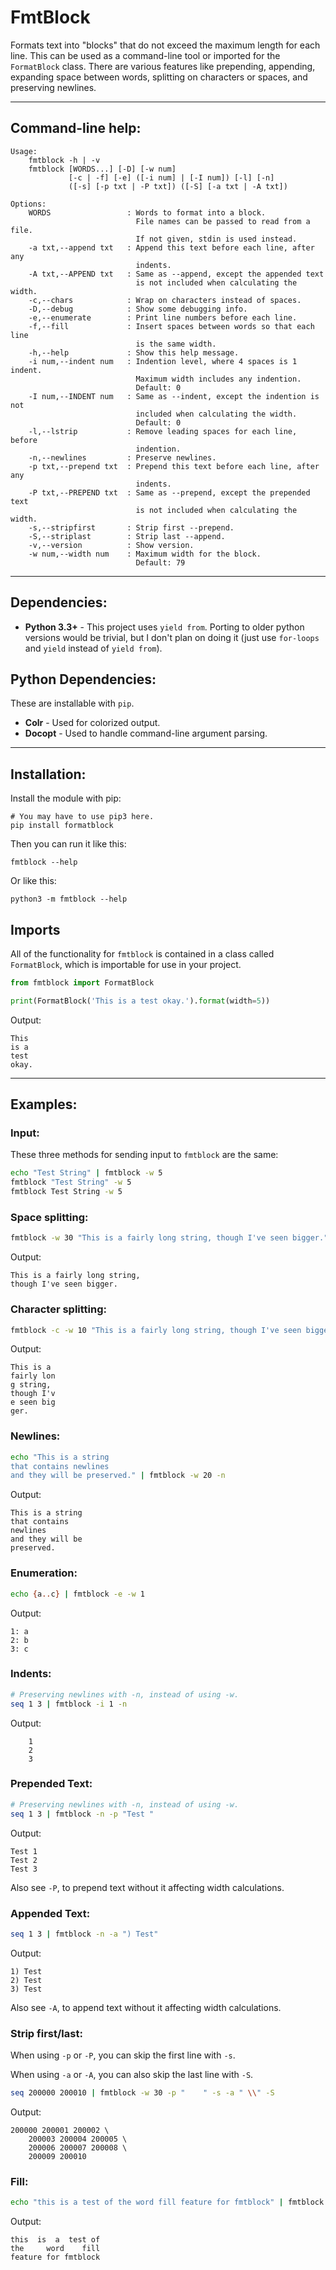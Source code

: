 # FmtBlock

Formats text into "blocks" that do not exceed the maximum length for each line.
This can be used as a command-line tool or imported for the `FormatBlock`
class. There are various features like prepending, appending,
expanding space between words, splitting on characters or spaces, and
preserving newlines.

_______________________________________________________________________________

## Command-line help:

```
Usage:
    fmtblock -h | -v
    fmtblock [WORDS...] [-D] [-w num]
             [-c | -f] [-e] ([-i num] | [-I num]) [-l] [-n]
             ([-s] [-p txt | -P txt]) ([-S] [-a txt | -A txt])

Options:
    WORDS                 : Words to format into a block.
                            File names can be passed to read from a file.
                            If not given, stdin is used instead.
    -a txt,--append txt   : Append this text before each line, after any
                            indents.
    -A txt,--APPEND txt   : Same as --append, except the appended text
                            is not included when calculating the width.
    -c,--chars            : Wrap on characters instead of spaces.
    -D,--debug            : Show some debugging info.
    -e,--enumerate        : Print line numbers before each line.
    -f,--fill             : Insert spaces between words so that each line
                            is the same width.
    -h,--help             : Show this help message.
    -i num,--indent num   : Indention level, where 4 spaces is 1 indent.
                            Maximum width includes any indention.
                            Default: 0
    -I num,--INDENT num   : Same as --indent, except the indention is not
                            included when calculating the width.
                            Default: 0
    -l,--lstrip           : Remove leading spaces for each line, before
                            indention.
    -n,--newlines         : Preserve newlines.
    -p txt,--prepend txt  : Prepend this text before each line, after any
                            indents.
    -P txt,--PREPEND txt  : Same as --prepend, except the prepended text
                            is not included when calculating the width.
    -s,--stripfirst       : Strip first --prepend.
    -S,--striplast        : Strip last --append.
    -v,--version          : Show version.
    -w num,--width num    : Maximum width for the block.
                            Default: 79
```

_______________________________________________________________________________

## Dependencies:

* **Python 3.3+** - This project uses `yield from`. Porting to older python
versions would be trivial, but I don't plan on doing it (just use `for-loops`
and `yield` instead of `yield from`).

## Python Dependencies:

These are installable with `pip`.

* **Colr** - Used for colorized output.
* **Docopt** - Used to handle command-line argument parsing.

_______________________________________________________________________________

## Installation:

Install the module with pip:
```
# You may have to use pip3 here.
pip install formatblock
```

Then you can run it like this:
```
fmtblock --help
```

Or like this:
```
python3 -m fmtblock --help
```

## Imports

All of the functionality for `fmtblock` is contained in a class called
`FormatBlock`, which is importable for use in your project.

```python
from fmtblock import FormatBlock

print(FormatBlock('This is a test okay.').format(width=5))
```

Output:
```
This
is a
test
okay.
```
______________________________________________________________________________

## Examples:

### Input:

These three methods for sending input to `fmtblock` are the same:
```bash
echo "Test String" | fmtblock -w 5
fmtblock "Test String" -w 5
fmtblock Test String -w 5
```

### Space splitting:
```bash
fmtblock -w 30 "This is a fairly long string, though I've seen bigger."
```

Output:
```
This is a fairly long string,
though I've seen bigger.
```

### Character splitting:
```bash
fmtblock -c -w 10 "This is a fairly long string, though I've seen bigger."
```

Output:
```
This is a
fairly lon
g string,
though I'v
e seen big
ger.
```

### Newlines:
```bash
echo "This is a string
that contains newlines
and they will be preserved." | fmtblock -w 20 -n
```

Output:
```
This is a string
that contains
newlines
and they will be
preserved.
```

### Enumeration:
```bash
echo {a..c} | fmtblock -e -w 1
```

Output:
```
1: a
2: b
3: c
```

### Indents:
```bash
# Preserving newlines with -n, instead of using -w.
seq 1 3 | fmtblock -i 1 -n
```

Output:

```
    1
    2
    3
```

### Prepended Text:
```bash
# Preserving newlines with -n, instead of using -w.
seq 1 3 | fmtblock -n -p "Test "
```

Output:
```
Test 1
Test 2
Test 3
```

Also see `-P`, to prepend text without it affecting width calculations.

### Appended Text:
```bash
seq 1 3 | fmtblock -n -a ") Test"
```

Output:
```
1) Test
2) Test
3) Test
```

Also see `-A`, to append text without it affecting width calculations.

### Strip first/last:
When using `-p` or `-P`, you can skip the first line with `-s`.

When using `-a` or `-A`, you can also skip the last line with `-S`.
```bash
seq 200000 200010 | fmtblock -w 30 -p "    " -s -a " \\" -S
```

Output:
```
200000 200001 200002 \
    200003 200004 200005 \
    200006 200007 200008 \
    200009 200010
```

### Fill:
```bash
echo "this is a test of the word fill feature for fmtblock" | fmtblock -w 20 -f
```

Output:
```
this  is  a  test of
the     word    fill
feature for fmtblock
```
